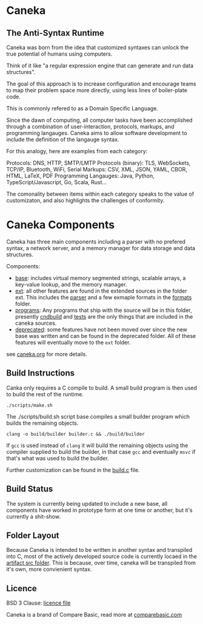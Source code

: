 # Caneka

## The Anti-Syntax Runtime

Caneka was born from the idea that customized syntaxes can unlock the true
potential of humans using computers.

Think of it like "a regular expression engine that can generate and run data
structures".

The goal of this approach is to increase configuration and encourage teams to
map their problem space more directly, using less lines of boiler-plate code.

This is commonly refered to as a Domain Specific Language.

Since the dawn of computing, all computer tasks have been accomplished through
a combination of user-interaction, protocols, markups, and programming
langauges. Caneka aims to allow software development to include the definition
of the langauge syntax. 

For this analogy, here are examples from each category:

Protocols: DNS, HTTP, SMTP/LMTP
Protocols (binary): TLS, WebSockets, TCP/IP, Bluetooth, WiFi, Serial
Markups: CSV, XML, JSON, YAML, CBOR, HTML, LaTeX, PDF
Programming Langauges: Java, Python, TypeScript/Javascript, Go, Scala, Rust...

The comonality between items within each category speaks to the value of
customizaton, and also highlights the challenges of conformity.

# Caneka Components

Caneka has three main components including a parser with no prefered syntax, a
network server, and a memory manager for data storage and data structures.

Components:

- [base](artifact/src/base/): includes virtual memory segmented strings,
  scalable arrays, a key-value lookup, and the memory manager.
- [ext](/artifact/src/ext/): all other features are found in the extended
  sources in the folder ext. This includes the [parser](/artifact/src/parser/)
  and a few exmaple formats in the [formats](/artifact/src/formats/) folder.
- [programs](/artifact/src/programs/): Any programs that ship with the source
  will be in this folder, presently [cndbuild](/artifact/src/cnkbuild) and
  [tests](artifact/src/programs/tests) are the only things that are included in
  the caneka sources.
- [deprecated](/artifact/src/deprecated/): some features have not been moved over
  since the new base was written and can be found in the deprecated folder. All
  of these features will eventually move to the `ext` folder.

see [caneka.org](https://caneka.org) for more details.

## Build Instructions

Canka only requires a C compile to build. A small build program is then used to
build the rest of the runtime.

    ./scripts/make.sh

The ./scripts/build.sh script base compiles a small builder program which
builds the remaining objects.

    clang -o build/builder builder.c && ./build/builder

If `gcc` is used instead of `clang` it will build the remaining objects using
the compiler supplied to build the builder, in that case `gcc` and eventually
`msvc` if that's what was used to build the builder.

Further customization can be found in the [build.c](./artifact/src/build.c)
file.

## Build Status

The system is currently being updated to include a new base, all components
have worked in prototype form at one time or another, but it's currently a
shit-show.

## Folder Layout

Because Caneka is intended to be written in another syntax and transpiled into
C, most of the actively developed source code is currently locaed in the
[artifact src folder](./artifact/src/). This is because, over time, caneka will
be transpiled from it's own, more convienient syntax.

## Licence

BSD 3 Clause: [licence file](./LICENCE)

Caneka is a brand of Compare Basic, read more at
[comparebasic.com](https://comparebasic.com)
